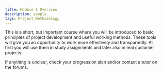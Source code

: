 ```yaml
---
title: Module 1 Overview
description: sample
tags: Project Methodology
---
```


This is a short, but important course where you will be introduced to basic principles of project development and useful working methods. These tools will give you an opportunity to work more effectively and transparently. At first you will use them in study assignments and later also in real customer projects.

If anything is unclear, check your progression plan and/or contact a tutor on the forums.
